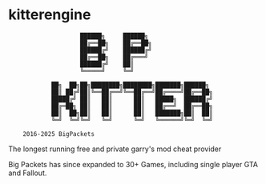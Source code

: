 # kitterengine
```/****************************************************************
					██████╗     ██████╗
					██╔══██╗    ██╔══██╗
					██████╔╝    ██████╔╝
					██╔══██╗    ██╔═══╝
					██████╔╝    ██║
					╚═════╝     ╚═╝

			██╗  ██╗██╗████████╗████████╗███████╗██████╗
			██║ ██╔╝██║╚══██╔══╝╚══██╔══╝██╔════╝██╔══██╗
			█████╔╝ ██║   ██║      ██║   █████╗  ██████╔╝
			██╔═██╗ ██║   ██║      ██║   ██╔══╝  ██╔══██╗
			██║  ██╗██║   ██║      ██║   ███████╗██║  ██║
			╚═╝  ╚═╝╚═╝   ╚═╝      ╚═╝   ╚══════╝╚═╝  ╚═╝

	2016-2025 BigPackets
```
The longest running free and private garry's mod cheat provider

Big Packets has since expanded to 30+ Games, including single player
GTA and Fallout.
